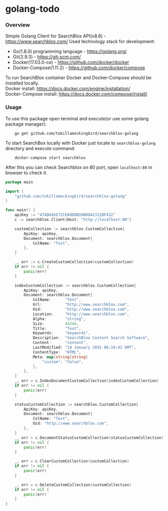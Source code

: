 # golang-todo

### Overview

Simple Golang Client for SearchBlox API(v8.6) - https://www.searchblox.com/
Used technology stack for development:
- Go(1.8.0) programming language - https://golang.org/
- Git(2.9.3) - https://git-scm.com/
- Docker(17.03.0-ce) - https://github.com/docker/docker
- Docker-Compose(1.11.2) - https://github.com/docker/compose

To run SearchBlox container Docker and Docker-Compose should be installed locally.
<br /> Docker install: https://docs.docker.com/engine/installation/
<br /> Docker-Compose install: https://docs.docker.com/compose/install/

### Usage
To use this package open terminal and execute(or use some golang package manager):
```
    go get github.com/tokillamockingbird/searchblox-golang
```
To start SearchBox locally with Docker just locate to `searchblox-golang` directory and execute command:
```
    docker-compose start searchblox
```
After this you can check Searchblox on 80 port, open `localhost:80` in browser to check it.

```go
package main

import (
	"github.com/tokillamockingbird/searchblox-golang"
)

func main() {
	apiKey := "47AD645E72CEA9D8B2AB08A2312BF432"
	c := searchblox.Client{Host: "http://localhost:80"}

	customCollection := searchblox.CustomCollection{
		ApiKey: apiKey,
		Document: searchblox.Document{
			ColName: "Test",
		},
	}

	_, err := c.CreateCustomCollection(customCollection)
	if err != nil {
		panic(err)
	}

	indexCustomCollection := searchblox.CustomCollection{
		ApiKey: apiKey,
		Document: searchblox.Document{
			ColName:      "Test",
			Url:          "http://www.searchblox.com",
			Uid:          "http://www.searchblox.com",
			Location:     "http://www.searchblox.com",
			Alpha:        "string",
			Size:         44244,
			Title:        "Text",
			Keywords:     "keywords",
			Description:  "SearchBlox Content Search Software",
			Content:      "content",
			LastModified: "14 January 2015 06:19:42 GMT",
			ContentType:  "HTML",
			Meta: map[string]string{
				"custom": "Value",
			},
		},
	}
	_, err = c.IndexDocumentCustomCollection(indexCustomCollection)
	if err != nil {
		panic(err)
	}

	statusCustomCollection := searchblox.CustomCollection{
		ApiKey: apiKey,
		Document: searchblox.Document{
			ColName: "Test",
			Uid: "http://www.searchblox.com",
		},
	}
	_, err = c.DocumentStatusCustomCollection(statusCustomCollection)
	if err != nil {
		panic(err)
	}

	_, err = c.ClearCustomCollection(customCollection)
	if err != nil {
		panic(err)
	}

	_, err = c.DeleteCustomCollection(customCollection)
	if err != nil {
		panic(err)
	}
}
```

